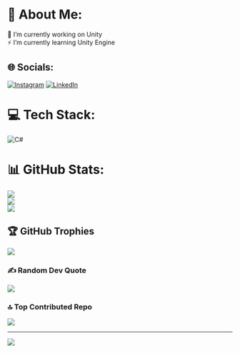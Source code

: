 # 💫 About Me:
🔭 I’m currently working on Unity<br>⚡ I’m currently learning Unity Engine


## 🌐 Socials:
[![Instagram](https://img.shields.io/badge/Instagram-%23E4405F.svg?logo=Instagram&logoColor=white)](https://instagram.com/lzruenal) [![LinkedIn](https://img.shields.io/badge/LinkedIn-%230077B5.svg?logo=linkedin&logoColor=white)](https://linkedin.com/in/www.linkedin.com/in/mmehranfallah) 

# 💻 Tech Stack:
![C#](https://img.shields.io/badge/c%23-%23239120.svg?style=for-the-badge&logo=c-sharp&logoColor=white)
# 📊 GitHub Stats:
![](https://github-readme-stats.vercel.app/api?username=Mmehran1101&theme=dark&hide_border=false&include_all_commits=true&count_private=true)<br/>
![](https://github-readme-streak-stats.herokuapp.com/?user=Mmehran1101&theme=dark&hide_border=false)<br/>
![](https://github-readme-stats.vercel.app/api/top-langs/?username=Mmehran1101&theme=dark&hide_border=false&include_all_commits=true&count_private=true&layout=compact)

## 🏆 GitHub Trophies
![](https://github-profile-trophy.vercel.app/?username=Mmehran1101&theme=dark_dimmed&no-frame=false&no-bg=false&margin-w=4)

### ✍️ Random Dev Quote
![](https://quotes-github-readme.vercel.app/api?type=horizontal&theme=dark)

### 🔝 Top Contributed Repo
![](https://github-contributor-stats.vercel.app/api?username=Mmehran1101&limit=5&theme=nord&combine_all_yearly_contributions=true)

---
[![](https://visitcount.itsvg.in/api?id=Mmehran1101&icon=2&color=0)](https://visitcount.itsvg.in)

<!-- Proudly created with GPRM ( https://gprm.itsvg.in ) -->
